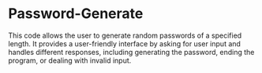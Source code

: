 # Password-Generate
This code allows the user to generate random passwords of a specified length. It provides a user-friendly interface by asking for user input and handles different responses, including generating the password, ending the program, or dealing with invalid input.
